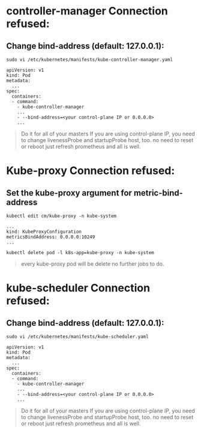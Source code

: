 # controller-manager Connection refused:

##    Change bind-address (default: 127.0.0.1):
```
sudo vi /etc/kubernetes/manifests/kube-controller-manager.yaml
```
```
apiVersion: v1
kind: Pod
metadata:
  ...
spec:
  containers:
  - command:
    - kube-controller-manager
    ...
    - --bind-address=<your control-plane IP or 0.0.0.0>
    ...
```
> Do it for all of your masters
> If you are using control-plane IP, you need to change livenessProbe and startupProbe host, too.
> no need to reset or reboot just refresh prometheus and all is well.



# Kube-proxy Connection refused:

## Set the kube-proxy argument for metric-bind-address
```
kubectl edit cm/kube-proxy -n kube-system
```
```
...
kind: KubeProxyConfiguration
metricsBindAddress: 0.0.0.0:10249
...
```
```
kubectl delete pod -l k8s-app=kube-proxy -n kube-system
```
> every kube-proxy pod will be delete no further jobs to do.


# kube-scheduler Connection refused:

##    Change bind-address (default: 127.0.0.1):
```
sudo vi /etc/kubernetes/manifests/kube-scheduler.yaml
```
```
apiVersion: v1
kind: Pod
metadata:
  ...
spec:
  containers:
  - command:
    - kube-controller-manager
    ...
    - --bind-address=<your control-plane IP or 0.0.0.0>
    ...
```
> Do it for all of your masters
> If you are using control-plane IP, you need to change livenessProbe and startupProbe host, too.
> no need to reset or reboot just refresh prometheus and all is well.

